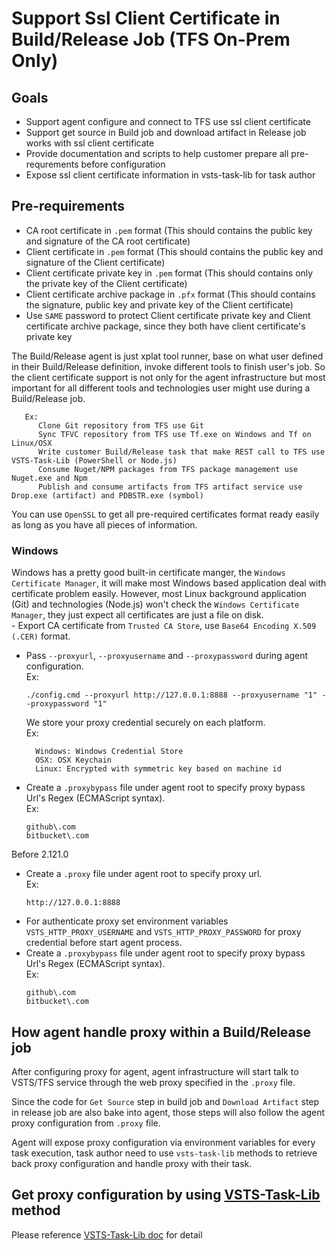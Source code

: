 # Support Ssl Client Certificate in Build/Release Job (TFS On-Prem Only)

## Goals

  - Support agent configure and connect to TFS use ssl client certificate
  - Support get source in Build job and download artifact in Release job works with ssl client certificate
  - Provide documentation and scripts to help customer prepare all pre-requrements before configuration
  - Expose ssl client certificate information in vsts-task-lib for task author

## Pre-requirements

  - CA root certificate in `.pem` format (This should contains the public key and signature of the CA root certificate)  
  - Client certificate in `.pem` format (This should contains the public key and signature of the Client certificate)  
  - Client certificate private key in `.pem` format (This should contains only the private key of the Client certificate)  
  - Client certificate archive package in `.pfx` format (This should contains the signature, public key and private key of the Client certificate)  
  - Use `SAME` password to protect Client certificate private key and Client certificate archive package, since they both have client certificate's private key  
  
The Build/Release agent is just xplat tool runner, base on what user defined in their Build/Release definition, invoke different tools to finish user's job. So the client certificate support is not only for the agent infrastructure but most important for all different tools and technologies user might use during a Build/Release job.
```
   Ex:
      Clone Git repository from TFS use Git
      Sync TFVC repository from TFS use Tf.exe on Windows and Tf on Linux/OSX
      Write customer Build/Release task that make REST call to TFS use VSTS-Task-Lib (PowerShell or Node.js)
      Consume Nuget/NPM packages from TFS package management use Nuget.exe and Npm
      Publish and consume artifacts from TFS artifact service use Drop.exe (artifact) and PDBSTR.exe (symbol)
```

You can use `OpenSSL` to get all pre-required certificates format ready easily as long as you have all pieces of information.

### Windows

Windows has a pretty good built-in certificate manger, the `Windows Certificate Manager`, it will make most Windows based application deal with certificate problem easily. However, most Linux background application (Git) and technologies (Node.js) won't check the `Windows Certificate Manager`, they just expect all certificates are just a file on disk.  
    - Export CA certificate from `Trusted CA Store`, use `Base64 Encoding X.509 (.CER)` format.

    
  - Pass `--proxyurl`, `--proxyusername` and `--proxypassword` during agent configuration.   
    Ex:
    ```
    ./config.cmd --proxyurl http://127.0.0.1:8888 --proxyusername "1" --proxypassword "1"
    ```
    We store your proxy credential securely on each platform.  
    Ex:
    ```
      Windows: Windows Credential Store
      OSX: OSX Keychain
      Linux: Encrypted with symmetric key based on machine id
    ```
  - Create a `.proxybypass` file under agent root to specify proxy bypass Url's Regex (ECMAScript syntax).  
    Ex:
    ```
    github\.com
    bitbucket\.com
    ```
Before 2.121.0
  - Create a `.proxy` file under agent root to specify proxy url.  
    Ex:
    ```
    http://127.0.0.1:8888
    ```
  - For authenticate proxy set environment variables `VSTS_HTTP_PROXY_USERNAME` and `VSTS_HTTP_PROXY_PASSWORD` for proxy credential before start agent process.
  - Create a `.proxybypass` file under agent root to specify proxy bypass Url's Regex (ECMAScript syntax).  
    Ex:
    ```
    github\.com
    bitbucket\.com
    ```

## How agent handle proxy within a Build/Release job

After configuring proxy for agent, agent infrastructure will start talk to VSTS/TFS service through the web proxy specified in the `.proxy` file.  

Since the code for `Get Source` step in build job and `Download Artifact` step in release job are also bake into agent, those steps will also follow the agent proxy configuration from `.proxy` file.  

Agent will expose proxy configuration via environment variables for every task execution, task author need to use `vsts-task-lib` methods to retrieve back proxy configuration and handle proxy with their task.

## Get proxy configuration by using [VSTS-Task-Lib](https://github.com/Microsoft/vsts-task-lib) method

Please reference [VSTS-Task-Lib doc](https://github.com/Microsoft/vsts-task-lib/blob/master/node/docs/proxy.md) for detail
